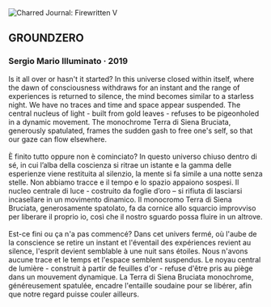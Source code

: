 <div class="artwork-of-the-day">
  <div class="container">
    <div class="img-wrapper">
      <img
        src="https://uploads3.wikiart.org/00281/images/sergio-illuminato/groundzero.jpg!Large.jpg"
        alt="Charred Journal: Firewritten V" />
    </div>
    <div class="artwork-detail">
      <div class="artwork-origin"> 
        <h2 class="artwork-name">GROUNDZERO</h2>
        <h3 class="artist">
          Sergio Mario Illuminato
                    ·  2019
        </h3>
      </div>
      <p class="description">
        <span class="artwork-description-text ng-binding" ng-bind-html="viewModel.ArtworkOfTheDay.Description | unsafe">Is it all over or hasn't it started? In this universe closed within itself, where the dawn of consciousness withdraws for an instant and the range of experiences is returned to silence, the mind becomes similar to a starless night. We have no traces and time and space appear suspended. The central nucleus of light - built from gold leaves - refuses to be pigeonholed in a dynamic movement. The monochrome Terra di Siena Bruciata, generously spatulated, frames the sudden gash to free one's self, so that our gaze can flow elsewhere.<br><br>È finito tutto oppure non è cominciato? In questo universo chiuso dentro di sé, in cui l’alba della coscienza si ritrae un istante e la gamma delle esperienze viene restituita al silenzio, la mente si fa simile a una notte senza stelle. Non abbiamo tracce e il tempo e lo spazio appaiono sospesi. Il nucleo centrale di luce - costruito da foglie d’oro – si rifiuta di lasciarsi incasellare in un movimento dinamico. Il monocromo Terra di Siena Bruciata, generosamente spatolato, fa da cornice allo squarcio improvviso per liberare il proprio io, così che il nostro sguardo possa fluire in un altrove. <br><br>Est-ce fini ou ça n'a pas commencé? Dans cet univers fermé, où l'aube de la conscience se retire un instant et l'éventail des expériences revient au silence, l'esprit devient semblable à une nuit sans étoiles. Nous n'avons aucune trace et le temps et l'espace semblent suspendus. Le noyau central de lumière - construit à partir de feuilles d'or - refuse d'être pris au piège dans un mouvement dynamique. La Terra di Siena Bruciata monochrome, généreusement spatulée, encadre l'entaille soudaine pour se libérer, afin que notre regard puisse couler ailleurs.</span>
                        <div class="text-shadow-container" ng-show="showShadow" style=""></div>
      </p>
    </div>
  </div>

</div>
